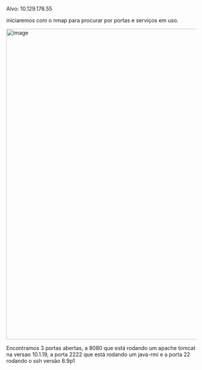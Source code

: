 Alvo: 10.129.178.55

iniciaremos com o nmap para procurar por portas e serviços em uso.

<img width="922" height="825" alt="image" src="https://github.com/user-attachments/assets/7b050e26-1130-407b-9ccf-5047413a3804" />

Encontramos 3 portas abertas, a 8080 que está rodando um apache tomcat na versao 10.1.19, a porta 2222 que está rodando um java-rmi e a porta 22 rodando o ssh versão 8.9p1

